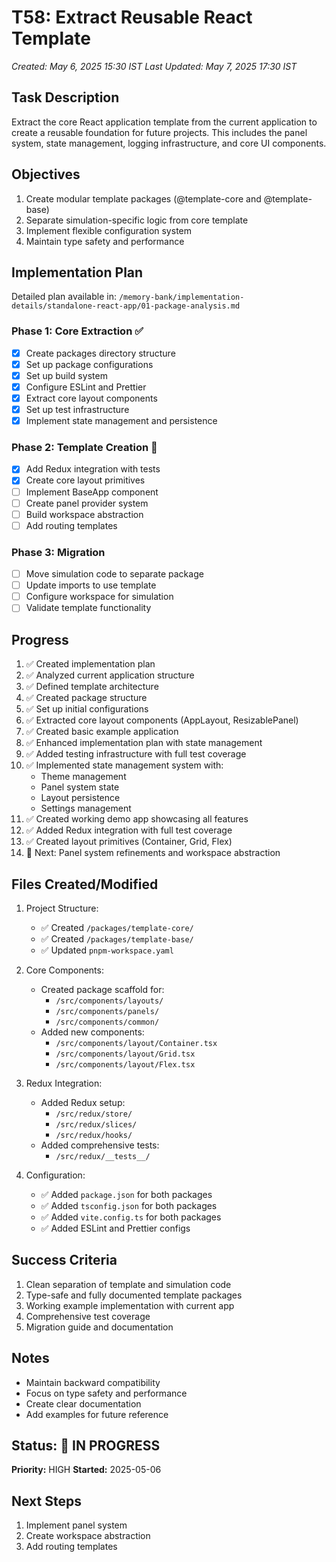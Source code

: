# T58: Extract Reusable React Template
*Created: May 6, 2025 15:30 IST*
*Last Updated: May 7, 2025 17:30 IST*

## Task Description
Extract the core React application template from the current application to create a reusable foundation for future projects. This includes the panel system, state management, logging infrastructure, and core UI components.

## Objectives
1. Create modular template packages (@template-core and @template-base)
2. Separate simulation-specific logic from core template
3. Implement flexible configuration system
4. Maintain type safety and performance

## Implementation Plan
Detailed plan available in: `/memory-bank/implementation-details/standalone-react-app/01-package-analysis.md`

### Phase 1: Core Extraction ✅
- [x] Create packages directory structure
- [x] Set up package configurations
- [x] Set up build system
- [x] Configure ESLint and Prettier
- [x] Extract core layout components
- [x] Set up test infrastructure
- [x] Implement state management and persistence

### Phase 2: Template Creation 🔄
- [x] Add Redux integration with tests 
- [x] Create core layout primitives
- [ ] Implement BaseApp component
- [ ] Create panel provider system
- [ ] Build workspace abstraction
- [ ] Add routing templates

### Phase 3: Migration
- [ ] Move simulation code to separate package
- [ ] Update imports to use template
- [ ] Configure workspace for simulation
- [ ] Validate template functionality

## Progress
1. ✅ Created implementation plan
2. ✅ Analyzed current application structure
3. ✅ Defined template architecture
4. ✅ Created package structure
5. ✅ Set up initial configurations
6. ✅ Extracted core layout components (AppLayout, ResizablePanel)
7. ✅ Created basic example application
8. ✅ Enhanced implementation plan with state management
9. ✅ Added testing infrastructure with full test coverage
10. ✅ Implemented state management system with:
    - Theme management
    - Panel system state
    - Layout persistence
    - Settings management
11. ✅ Created working demo app showcasing all features
12. ✅ Added Redux integration with full test coverage
13. ✅ Created layout primitives (Container, Grid, Flex)
14. 🔄 Next: Panel system refinements and workspace abstraction

## Files Created/Modified
1. Project Structure:
   - ✅ Created `/packages/template-core/`
   - ✅ Created `/packages/template-base/`
   - ✅ Updated `pnpm-workspace.yaml`

2. Core Components:
   - Created package scaffold for:
     - `/src/components/layouts/`
     - `/src/components/panels/`
     - `/src/components/common/`
   - Added new components:
     - `/src/components/layout/Container.tsx`
     - `/src/components/layout/Grid.tsx`
     - `/src/components/layout/Flex.tsx`

3. Redux Integration:
   - Added Redux setup:
     - `/src/redux/store/`
     - `/src/redux/slices/`
     - `/src/redux/hooks/`
   - Added comprehensive tests:
     - `/src/redux/__tests__/`

4. Configuration:
   - ✅ Added `package.json` for both packages
   - ✅ Added `tsconfig.json` for both packages
   - ✅ Added `vite.config.ts` for both packages
   - ✅ Added ESLint and Prettier configs

## Success Criteria
1. Clean separation of template and simulation code
2. Type-safe and fully documented template packages
3. Working example implementation with current app
4. Comprehensive test coverage
5. Migration guide and documentation

## Notes
- Maintain backward compatibility
- Focus on type safety and performance
- Create clear documentation
- Add examples for future reference

## Status: 🔄 IN PROGRESS
**Priority:** HIGH
**Started:** 2025-05-06

## Next Steps
1. Implement panel system
2. Create workspace abstraction
3. Add routing templates